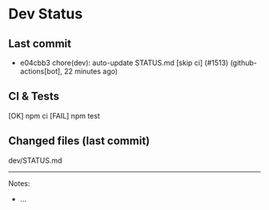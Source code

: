 # Dev Status

## Last commit
- e04cbb3 chore(dev): auto-update STATUS.md [skip ci] (#1513) (github-actions[bot], 22 minutes ago)
## CI & Tests
[OK] npm ci
[FAIL] npm test

## Changed files (last commit)
dev/STATUS.md

---
Notes:
- ...
